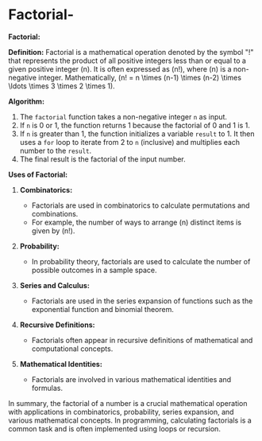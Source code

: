 # Factorial-

**Factorial:**

**Definition:**
Factorial is a mathematical operation denoted by the symbol "!" that represents the product of all positive integers less than or equal to a given positive integer \(n\). It is often expressed as \(n!\), where \(n\) is a non-negative integer. Mathematically, \(n! = n \times (n-1) \times (n-2) \times \ldots \times 3 \times 2 \times 1\).




**Algorithm:**

1. The `factorial` function takes a non-negative integer `n` as input.
2. If `n` is 0 or 1, the function returns 1 because the factorial of 0 and 1 is 1.
3. If `n` is greater than 1, the function initializes a variable `result` to 1. It then uses a `for` loop to iterate from 2 to `n` (inclusive) and multiplies each number to the `result`.
4. The final result is the factorial of the input number.

**Uses of Factorial:**

1. **Combinatorics:**
   - Factorials are used in combinatorics to calculate permutations and combinations.
   - For example, the number of ways to arrange \(n\) distinct items is given by \(n!\).

2. **Probability:**
   - In probability theory, factorials are used to calculate the number of possible outcomes in a sample space.

3. **Series and Calculus:**
   - Factorials are used in the series expansion of functions such as the exponential function and binomial theorem.

4. **Recursive Definitions:**
   - Factorials often appear in recursive definitions of mathematical and computational concepts.

5. **Mathematical Identities:**
   - Factorials are involved in various mathematical identities and formulas.

In summary, the factorial of a number is a crucial mathematical operation with applications in combinatorics, probability, series expansion, and various mathematical concepts. In programming, calculating factorials is a common task and is often implemented using loops or recursion.
